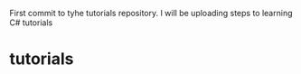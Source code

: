 First commit to tyhe tutorials repository. I will be uploading steps to learning C# tutorials
# tutorials
